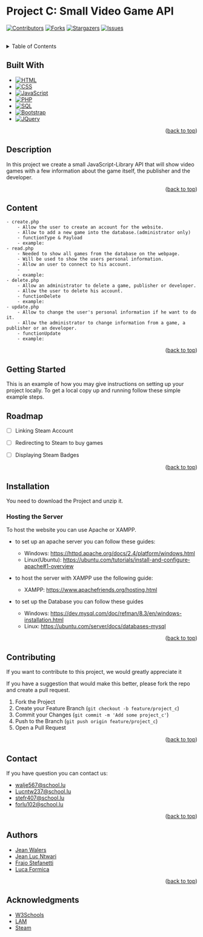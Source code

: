 # Project C: Small Video Game API

<a name="readme-top"></a>

[![Contributors][contributors-shield]][contributors-url]
[![Forks][forks-shield]][forks-url]
[![Stargazers][stars-shield]][stars-url]
[![Issues][issues-shield]][issues-url]




<!-- PROJECT LOGO -->
<br />

<details>
  <summary>Table of Contents</summary>
  <ol>
    <li>
      <ul>
        <li><a href="#built-with">Built With</a></li>
      </ul>
    </li>
    <li>
      <ul>
        <li><a href="#installation">Installation</a></li>
      </ul>
    </li>
    <li><a href="#roadmap">Roadmap</a></li>
    <li><a href="#contributing">Contributing</a></li>
    <li><a href="#contact">Contact</a></li>
    <li><a href="#acknowledgments">Acknowledgments</a></li>
  </ol>
</details>





## Built With

* [![HTML][HTML.js]][HTML-url]
* [![CSS][CSS.js]][CSS-url]
* [![JavaScript][JavaScript.js]][JavaScript-url]
* [![PHP][PHP.io]][PHP-url]
* [![SQL][SQL.io]][SQL-url]
* [![Bootstrap][Bootstrap.com]][Bootstrap-url]
* [![JQuery][JQuery.com]][JQuery-url]

<p align="right">(<a href="#readme-top">back to top</a>)</p>

## Description
In this project we create a small JavaScript-Library API that will show video games with a few information about the game itself, the publisher and the developer.
<p align="right">(<a href="#readme-top">back to top</a>)</p>



## Content
    - create.php
        - Allow the user to create an account for the website.
        - Allow to add a new game into the database.(administrator only)
        - functionType & Payload
        - example:
    - read.php
        - Needed to show all games from the database on the webpage. 
        - Will be used to show the users personal information.
        - Allow an user to connect to his account.
        - 
        - example:
    - delete.php
        - Allow an administrator to delete a game, publisher or developer.
        - Allow the user to delete his account.
        - functionDelete
        - example:
    - update.php
        - Allow to change the user's personal information if he want to do it. 
        - Allow the administrator to change information from a game, a publisher or an developer.
        - functionUpdate
        - example:

<p align="right">(<a href="#readme-top">back to top</a>)</p>



<!-- GETTING STARTED -->
## Getting Started

This is an example of how you may give instructions on setting up your project locally.
To get a local copy up and running follow these simple example steps.



<!-- ROADMAP -->
## Roadmap

- [ ] Linking Steam Account
- [ ] Redirecting to Steam to buy games
- [ ] Displaying Steam Badges


<p align="right">(<a href="#readme-top">back to top</a>)</p>


## Installation

You need to download the Project and unzip it.

### Hosting the Server


To host the website you can use Apache or XAMPP.

* to set up an apache server you can follow these guides:

    * Windows: https://httpd.apache.org/docs/2.4/platform/windows.html
    * Linux(Ubuntu): https://ubuntu.com/tutorials/install-and-configure-apache#1-overview

* to host the server with XAMPP use the following guide:
    * XAMPP: https://www.apachefriends.org/hosting.html


* to set up the Database you can follow these guides

    * Windows: https://dev.mysql.com/doc/refman/8.3/en/windows-installation.html
    * Linux: https://ubuntu.com/server/docs/databases-mysql


<p align="right">(<a href="#readme-top">back to top</a>)</p>


<!-- CONTRIBUTING -->
## Contributing

If you want to contribute to this project, we would greatly appreciate it

If you have a suggestion that would make this better, please fork the repo and create a pull request.

1. Fork the Project
2. Create your Feature Branch (`git checkout -b feature/project_c`)
3. Commit your Changes (`git commit -m 'Add some project_c'`)
4. Push to the Branch (`git push origin feature/project_c`)
5. Open a Pull Request

<p align="right">(<a href="#readme-top">back to top</a>)</p>



## Contact

If you have question you can contact us:
* walje567@school.lu
* Lucntw237@school.lu
* stefr407@school.lu
* forlu102@school.lu

<p align="right">(<a href="#readme-top">back to top</a>)</p>



## Authors

* [Jean Walers](https://github.com/EvangelionEnjoyer)
* [Jean Luc Ntwari](https://github.com/LucNtw)
* [Frajo Stefanetti](https://github.com/Nettilux)
* [Luca Formica](https://github.com/Forlu102)


<p align="right">(<a href="#readme-top">back to top</a>)</p>


## Acknowledgments

* [W3Schools](https://www.w3schools.com/)
* [LAM](https://www.artsetmetiers.lu/)
* [Steam](https://store.steampowered.com/)

<!-- MARKDOWN LINKS & IMAGES -->
<!-- https://www.markdownguide.org/basic-syntax/#reference-style-links -->
<!-- MARKDOWN LINKS & IMAGES -->
<!-- https://www.markdownguide.org/basic-syntax/#reference-style-links -->
[contributors-shield]: https://img.shields.io/github/contributors/LuxReis/WEPAP_Project-Luxlait.svg?style=for-the-badge
[contributors-url]: https://github.com/LuxReis/WEPAP_Project-Luxlait/graphs/contributors
[forks-shield]: https://img.shields.io/github/forks/LuxReis/WEPAP_Project-Luxlait.svg?style=for-the-badge
[forks-url]: https://github.com/LuxReis/WEPAP_Project-Luxlait/network/members
[stars-shield]: https://img.shields.io/github/stars/LuxReis/WEPAP_Project-Luxlait.svg?style=for-the-badge
[stars-url]: https://github.com/LuxReis/WEPAP_Project-Luxlait/stargazers
[issues-shield]: https://img.shields.io/github/issues/LuxReis/WEPAP_Project-Luxlait.svg?style=for-the-badge
[issues-url]: https://github.com/LuxReis/WEPAP_Project-Luxlait/issues
[license-shield]: https://img.shields.io/github/license/LuxReis/WEPAP_Project-Luxlait.svg?style=for-the-badge
[license-url]: https://github.com/LuxReis/WEPAP_Project-Luxlait/blob/master/LICENSE.txt
[HTML.js]: https://img.shields.io/badge/HTML-withe?style=for-the-badge&logo=html&color=orange
[HTML-url]: https://html.com
[CSS.js]: https://img.shields.io/badge/CSS-withe?style=for-the-badge&logo=CSS&color=blue
[CSS-url]: https://wiki.selfhtml.org/wiki/CSS
[JavaScript.js]: https://img.shields.io/badge/JavaScript-withe?style=for-the-badge&logo=javascript
[JavaScript-url]: https://www.javascript.com
[PHP.io]: https://img.shields.io/badge/PHP-withe?style=for-the-badge&logo=PHP&color=grey
[PHP-url]: https://www.php.net
[SQL.io]: https://img.shields.io/badge/SQL-withe?style=for-the-badge&logo=SQL&color=grey
[SQL-url]: https://sql.sh
[Bootstrap.com]: https://img.shields.io/badge/Bootstrap-563D7C?style=for-the-badge&logo=bootstrap&logoColor=white
[Bootstrap-url]: https://getbootstrap.com
[JQuery.com]: https://img.shields.io/badge/jQuery-0769AD?style=for-the-badge&logo=jquery&logoColor=white
[JQuery-url]: https://jquery.com 